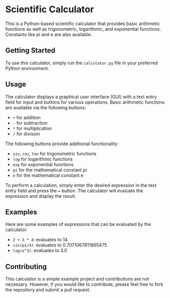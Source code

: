 # Scientific Calculator

This is a Python-based scientific calculator that provides basic arithmetic functions as well as trigonometric, logarithmic, and exponential functions. Constants like pi and e are also available.

## Getting Started

To use this calculator, simply run the `calculator.py` file in your preferred Python environment.

## Usage

The calculator displays a graphical user interface (GUI) with a text entry field for input and buttons for various operations. Basic arithmetic functions are available via the following buttons:

- `+` for addition
- `-` for subtraction
- `*` for multiplication
- `/` for division

The following buttons provide additional functionality:

- `sin`, `cos`, `tan` for trigonometric functions
- `log` for logarithmic functions
- `exp` for exponential functions
- `pi` for the mathematical constant pi
- `e` for the mathematical constant e

To perform a calculation, simply enter the desired expression in the text entry field and press the `=` button. The calculator will evaluate the expression and display the result.

## Examples

Here are some examples of expressions that can be evaluated by the calculator:

- `2 + 3 * 4`: evaluates to 14
- `sin(pi/4)`: evaluates to 0.7071067811865475
- `log(e^3)`: evaluates to 3.0

## Contributing

This calculator is a simple example project and contributions are not necessary. However, if you would like to contribute, please feel free to fork the repository and submit a pull request.


